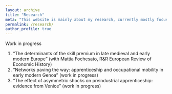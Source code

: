 ```yaml
---
layout: archive
title: "Research"
meta: "This website is mainly about my research, currently mostly focused on the history of early modern Italian labour markets."
permalink: /research/
author_profile: true
---
```


Work in progress
1. “The determinants of the skill premium in late medieval and early modern Europe” (with Mattia Fochesato, R&R European Review of Economic History)
2. “Networks paving the way: apprenticeship and occupational mobility in early modern Genoa” (work in progress)
3. “The effect of asymmetric shocks on preindustrial apprenticeship: evidence from Venice” (work in progress)

